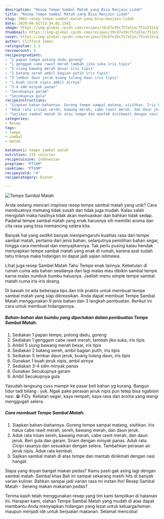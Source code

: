 ```yaml
---
description: "Resep Tempe Sambal Matah yang Bisa Manjain Lidah"
title: "Resep Tempe Sambal Matah yang Bisa Manjain Lidah"
slug: 3001-resep-tempe-sambal-matah-yang-bisa-manjain-lidah
date: 2020-06-01T13:34:02.154Z
image: https://img-global.cpcdn.com/recipes/19c87e39c757a51e/751x532cq70/tempe-sambal-matah-foto-resep-utama.jpg
thumbnail: https://img-global.cpcdn.com/recipes/19c87e39c757a51e/751x532cq70/tempe-sambal-matah-foto-resep-utama.jpg
cover: https://img-global.cpcdn.com/recipes/19c87e39c757a51e/751x532cq70/tempe-sambal-matah-foto-resep-utama.jpg
author: Clifford James
ratingvalue: 3.2
reviewcount: 4
recipeingredient:
- "1 papan tempe potong dadu goreng"
- "1 genggam cabe rawit merah tambah jika suka iris tipis"
- "5 siung bawang merah besar iris tipis"
- "2 batang sereh ambil bagian putih iris tipis"
- "5 lembar daun jeruk buang tulang daun iris tipis"
- "1 buah jeruk nipis ambil airnya"
- "3-4 sdm minyak panas"
- "Secukupnya garam"
- "Secukupnya gula"
recipeinstructions:
- "Siapkan bahan-bahannya. Goreng tempe sampai matang, sisihkan. Iris halus cabe rawit merah, sereh, bawang merah, dan daun jeruk."
- "Aduk rata irisan sereh, bawang merah, cabe rawit merah, dan daun jeruk. Beri gula dan garam. Siram dengan minyak panas. Aduk rata. Cicipi rasanya dan sesuaikan dengan selera. Tambahkan perasan air jeruk nipis. Aduk rata kembali."
- "Sajikan sambal matah di atas tempe dan mantab dinikmati dengan nasi hangat."
categories:
- Resep
tags:
- tempe
- sambal
- matah

katakunci: tempe sambal matah 
nutrition: 215 calories
recipecuisine: Indonesian
preptime: "PT16M"
cooktime: "PT49M"
recipeyield: "4"
recipecategory: Dinner

---
```



![Tempe Sambal Matah](https://img-global.cpcdn.com/recipes/19c87e39c757a51e/751x532cq70/tempe-sambal-matah-foto-resep-utama.jpg)

Anda sedang mencari inspirasi resep tempe sambal matah yang unik? Cara membuatnya memang tidak susah dan tidak juga mudah. Kalau salah mengolah maka hasilnya tidak akan memuaskan dan bahkan tidak sedap. Padahal tempe sambal matah yang enak harusnya sih memiliki aroma dan cita rasa yang bisa memancing selera kita.

Banyak hal yang sedikit banyak mempengaruhi kualitas rasa dari tempe sambal matah, pertama dari jenis bahan, selanjutnya pemilihan bahan segar, hingga cara membuat dan menyajikannya. Tak perlu pusing kalau hendak menyiapkan tempe sambal matah yang enak di rumah, karena asal sudah tahu triknya maka hidangan ini dapat jadi sajian istimewa.

Lihat juga resep Sambel Matah Tahu Tempe enak lainnya. Kebetulan di rumah cuma ada bahan seadanya dan lagi malas mau dibikin sambal tempe karna malas numbuk bumbu halusnya. Jadilah menu simple tempe sambal matah cuma iris-iris doang.


Di bawah ini ada beberapa tips dan trik praktis untuk membuat tempe sambal matah yang siap dikreasikan. Anda dapat membuat Tempe Sambal Matah menggunakan 9 jenis bahan dan 3 langkah pembuatan. Berikut ini cara untuk membuat hidangannya.

<!--inarticleads1-->

##### Bahan-bahan dan bumbu yang diperlukan dalam pembuatan Tempe Sambal Matah:

1. Sediakan 1 papan tempe, potong dadu, goreng
1. Sediakan 1 genggam cabe rawit merah, tambah jika suka, iris tipis
1. Ambil 5 siung bawang merah besar, iris tipis
1. Sediakan 2 batang sereh, ambil bagian putih, iris tipis
1. Sediakan 5 lembar daun jeruk, buang tulang daun, iris tipis
1. Gunakan 1 buah jeruk nipis, ambil airnya
1. Sediakan 3-4 sdm minyak panas
1. Gunakan Secukupnya garam
1. Ambil Secukupnya gula


Yasudah langsung cuss mampir ke pasar beli bahan yg kurang. Bangun tidur tadi bilang : yuk. Ngak pake perasan jeruk nipis pun tetep bisa ngabisin nasi. 😁 FiDy. Keliatan seger, kaya rempah, kaya rasa dan aroma yang wangi menggugah selera. 

<!--inarticleads2-->

##### Cara membuat Tempe Sambal Matah:

1. Siapkan bahan-bahannya. Goreng tempe sampai matang, sisihkan. Iris halus cabe rawit merah, sereh, bawang merah, dan daun jeruk.
1. Aduk rata irisan sereh, bawang merah, cabe rawit merah, dan daun jeruk. Beri gula dan garam. Siram dengan minyak panas. Aduk rata. Cicipi rasanya dan sesuaikan dengan selera. Tambahkan perasan air jeruk nipis. Aduk rata kembali.
1. Sajikan sambal matah di atas tempe dan mantab dinikmati dengan nasi hangat.


Siapa yang doyan banget makan pedas? Kamu pasti gak asing lagi dengan sambal matah. Sambal khas Bali ini sampai sekarang masih hits di banyak varian kuliner. Bahkan sampai jadi varian rasa mi instan lho! Resep Sambal Matah - Seneng makan makanan pedas? 

Terima kasih telah menggunakan resep yang tim kami tampilkan di halaman ini. Harapan kami, olahan Tempe Sambal Matah yang mudah di atas dapat membantu Anda menyiapkan hidangan yang lezat untuk keluarga/teman maupun menjadi ide untuk berjualan makanan. Selamat mencoba!
